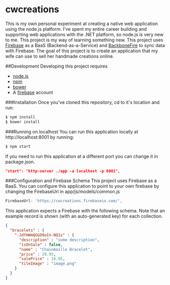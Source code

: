 cwcreations
===========
This is my own personal experiment at creating a native web application using the node.js platform. I've spent my entire career building and supporting web applications with the .NET platform, so node.js is very new to me. This project is my way of learning something new. This project uses [Firebase](http://www.firebase.com) as a BaaS (Backend-as-a-Service) and [BackboneFire](https://github.com/firebase/backbonefire) to sync data with Firebase. The goal of this project is to create an application that my wife can use to sell her handmade creations online.

##Development
Developing this project requires
* [node.js](http://nodejs.org/)
* [npm](http://blog.npmjs.org/post/85484771375/how-to-install-npm)
* [bower](http://bower.io)
* A [firebase](http://www.firebase.com) account

###Installation
Once you've cloned this repository, cd to it's location and run:

```bash
$ npm install
$ bower install
```

###Running on localhost
You can run this application locally at http://localhost:8001 by running:
```bash
$ npm start
```

If you need to run this application at a different port you can change it in package.json.
```json
"start": "http-server ./app -a localhost -p 8001",
```

###Configuration and Firebase Schema
This project uses Firebase as a BaaS. You can configure this application to point to your own firebase by changing the FirebaseUrl in app/js/models/common.js

```javascript
FirebaseUrl: 'https://cwcreations.firebaseio.com/',
```

This application expects a Firebase with the following schema. Note that an example record is shown (with an auto-generated key) for each collection. 
```json
{
  "bracelets" : {
    "-JdYHWmQGGO9oIn-NQ1s" : {
      "description" : "some description",
      "isOnSale" : false,
      "name" : "Chainmaille Bracelet",
      "price" : 28.95,
      "salePrice" : 18.95,
      "tileImage" : "image.png"
    }
  }
}
```
